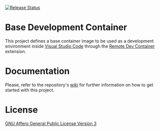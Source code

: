 [![Release Status](https://github.com/mundoalem/devcontainer/actions/workflows/pipeline.yml/badge.svg)](https://github.com/mundoalem/devcontainer/actions/workflows/pipeline.yml)

# Base Development Container

This project defines a base container image to be used as a development environment inside [Visual Studio Code](https://code.visualstudio.com/)
through the [Remote Dev Container](https://marketplace.visualstudio.com/items?itemName=ms-vscode-remote.remote-containers) extension.

# Documentation

Please, refer to the repository's [wiki](https://github.com/mundoalem/devcontainer/wiki) for further information
on how to get started with this project.

# License

[GNU Affero General Public License Version 3](https://github.com/mundoalem/devcontainer/blob/main/LICENSE)
